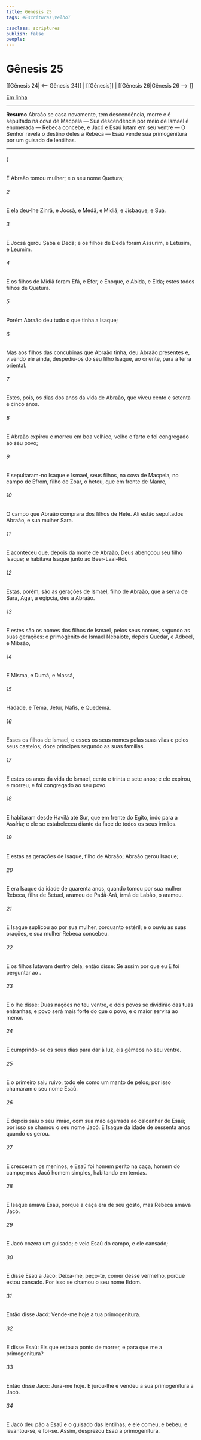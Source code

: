 ```yaml
---
title: Gênesis 25
tags: #Escrituras\VelhoT

cssclass: scriptures
publish: false
people:
---
```


# Gênesis 25
[[Gênesis 24| <-- Gênesis 24]] | [[Gênesis]] | [[Gênesis 26|Gênesis 26 --> ]]

[Em linha](https://churchofjesuschrist.org/study/scriptures/ot/gen/25?lang=por)

---
__Resumo__
Abraão se casa novamente, tem descendência, morre e é sepultado na cova de Macpela — Sua descendência por meio de Ismael é enumerada — Rebeca concebe, e Jacó e Esaú lutam em seu ventre — O Senhor revela o destino deles a Rebeca — Esaú vende sua primogenitura por um guisado de lentilhas.

---
###### 1 
E Abraão tomou  mulher; e o seu nome  Quetura;

###### 2 
E ela deu-lhe Zinrã, e Jocsã, e Medã, e Midiã, e Jisbaque, e Suá.

###### 3 
E Jocsã gerou Sabá e Dedã; e os filhos de Dedã foram Assurim, e Letusim, e Leumim.

###### 4 
E os filhos de Midiã foram Efá, e Efer, e Enoque, e Abida, e Elda; estes todos  filhos de Quetura.

###### 5 
Porém Abraão deu tudo o que tinha a Isaque;

###### 6 
Mas aos filhos das concubinas que Abraão tinha, deu Abraão presentes e, vivendo ele ainda, despediu-os do seu filho Isaque, ao oriente, para a terra oriental.

###### 7 
Estes, pois,  os dias dos anos da vida de Abraão, que viveu cento e setenta e cinco anos.

###### 8 
E Abraão expirou e morreu em boa velhice, velho e farto  e foi congregado ao seu povo;

###### 9 
E sepultaram-no Isaque e Ismael, seus filhos, na cova de Macpela, no campo de Efrom, filho de Zoar, o heteu, que  em frente de Manre,

###### 10 
O campo que Abraão comprara dos filhos de Hete. Ali estão sepultados Abraão, e sua mulher Sara.

###### 11 
E aconteceu que, depois da morte de Abraão, Deus abençoou seu filho Isaque; e habitava Isaque junto ao  Beer-Laai-Rói.

###### 12 
Estas, porém, são as gerações de Ismael, filho de Abraão, que a serva de Sara, Agar, a egípcia, deu a Abraão.

###### 13 
E estes são os nomes dos filhos de Ismael, pelos seus nomes, segundo as suas gerações: o primogênito de Ismael  Nebaiote, depois Quedar, e Adbeel, e Mibsão,

###### 14 
E Misma, e Dumá, e Massá,

###### 15 
Hadade, e Tema, Jetur, Nafis, e Quedemá.

###### 16 
Esses  os filhos de Ismael, e esses  os seus nomes pelas suas vilas e pelos seus castelos; doze príncipes segundo as suas famílias.

###### 17 
E estes  os anos da vida de Ismael, cento e trinta e sete anos; e ele expirou, e morreu, e foi congregado ao seu povo.

###### 18 
E habitaram desde Havilá até Sur, que  em frente do Egito, indo para a Assíria; e ele se estabeleceu diante da face de todos os seus irmãos.

###### 19 
E estas  as gerações de Isaque, filho de Abraão; Abraão gerou Isaque;

###### 20 
E era Isaque da idade de quarenta anos, quando tomou por sua mulher Rebeca, filha de Betuel, arameu de Padã-Arã, irmã de Labão, o arameu.

###### 21 
E Isaque suplicou ao  por sua mulher, porquanto  estéril; e o  ouviu as suas orações, e sua mulher Rebeca concebeu.

###### 22 
E os filhos lutavam dentro dela; então disse: Se assim  por que  eu  E foi perguntar ao .

###### 23 
E o  lhe disse: Duas nações  no teu ventre, e dois povos se dividirão das tuas entranhas, e  povo será mais forte do que o  povo, e o maior servirá ao menor.

###### 24 
E cumprindo-se os seus dias para dar à luz, eis  gêmeos no seu ventre.

###### 25 
E o primeiro saiu ruivo, todo ele como um manto de pelos; por isso chamaram o seu nome Esaú.

###### 26 
E depois saiu o seu irmão, com sua mão agarrada ao calcanhar de Esaú; por isso se chamou o seu nome Jacó. E  Isaque da idade de sessenta anos quando os gerou.

###### 27 
E cresceram os meninos, e Esaú foi homem perito na caça, homem do campo; mas Jacó  homem simples, habitando em tendas.

###### 28 
E Isaque amava Esaú, porque a caça era de seu gosto, mas Rebeca amava Jacó.

###### 29 
E Jacó cozera um guisado; e veio Esaú do campo, e  ele cansado;

###### 30 
E disse Esaú a Jacó: Deixa-me, peço-te, comer desse  vermelho, porque estou cansado. Por isso se chamou o seu nome Edom.

###### 31 
Então disse Jacó: Vende-me hoje a tua primogenitura.

###### 32 
E disse Esaú: Eis que estou a ponto de morrer, e para que me  a primogenitura?

###### 33 
Então disse Jacó: Jura-me hoje. E jurou-lhe e vendeu a sua primogenitura a Jacó.

###### 34 
E Jacó deu pão a Esaú e o guisado das lentilhas; e ele comeu, e bebeu, e levantou-se, e foi-se. Assim, desprezou Esaú a  primogenitura.

